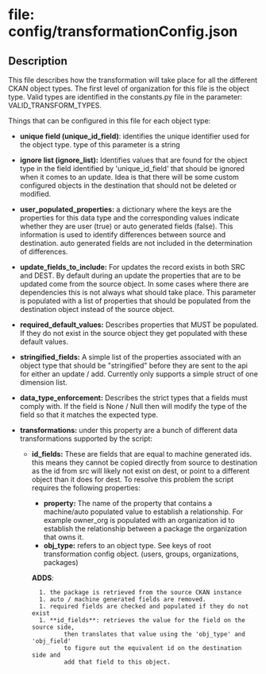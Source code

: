 # file: config/transformationConfig.json

## Description
This file describes how the transformation will take place for all the different
CKAN object types.  The first level of organization for this file is the object
type.  Valid types are identified in the constants.py file in the parameter:
VALID_TRANSFORM_TYPES.

Things that can be configured in this file for each object type:
* **unique field (unique_id_field)**: identifies the unique identifier used for the
    object type.  type of this parameter is a string

* **ignore list (ignore_list):** Identifies values that are found for the object type
    in the field identified by 'unique_id_field' that should be ignored when it
    comes to an update.  Idea is that there will be some custom configured objects
    in the destination that should not be deleted or modified.

* **user_populated_properties:** a dictionary where the keys are the properties for this
    data type and the corresponding values indicate whether they are user (true) or
    auto generated fields (false).  This information is used to identify
    differences between source and destination.  auto generated fields are not
    included in the determination of differences.

* **update_fields_to_include:** For updates the record exists in both SRC and
    DEST. By default during an update the properties that are to be updated come
    from the source object.  In some cases where there are dependencies this is
    not always what should take place.  This parameter is populated with a list
    of properties that should be populated from the destination object instead
    of the source object.

* **required_default_values:** Describes properties that MUST be populated.  If
    they do not exist in the source object they get populated with these default
    values.

* **stringified_fields:** A simple list of the properties associated with an
    object type that should be "stringified" before they are sent to the api
    for either an update / add.  Currently only supports a simple struct of one
    dimension list.

* **data_type_enforcement:** Describes the strict types that a fields must comply
    with.  If the field is None / Null then will modify the type of the field so
    that it matches the expected type.

* **transformations:** under this property are a bunch of different data
    transformations supported by the script:

    * **id_fields:** These are fields that are equal to machine generated ids.
        this means they cannot be copied directly from source to destination as
        the id from src will likely not exist on dest, or point to a different
        object than it does for dest.  To resolve this problem the script
        requires the following properties:

        * **property:** The name of the property that contains a machine/auto
            populated value to establish a relationship.  For example owner_org
            is populated with an organization id to establish the relationship
            between a package the organization that owns it.
        * **obj_type:** refers to an object type.  See keys of root transformation
            config object.  (users, groups, organizations, packages)

        **ADDS**:

            1. the package is retrieved from the source CKAN instance
            1. auto / machine generated fields are removed.
            1. required fields are checked and populated if they do not exist
            1. **id_fields**: retrieves the value for the field on the source side,
                   then translates that value using the 'obj_type' and 'obj_field'
                   to figure out the equivalent id on the destination side and
                   add that field to this object.

